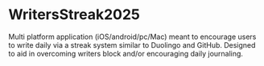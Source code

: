# WritersStreak2025
Multi platform application (iOS/android/pc/Mac) meant to encourage users to write daily via a streak system similar to Duolingo and GitHub. Designed to aid in overcoming writers block and/or encouraging daily journaling.
